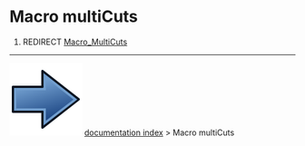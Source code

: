 # Macro multiCuts
1.  REDIRECT [Macro_MultiCuts](Macro_MultiCuts.md)



---
![](images/Button_right.svg) [documentation index](../README.md) > Macro multiCuts
